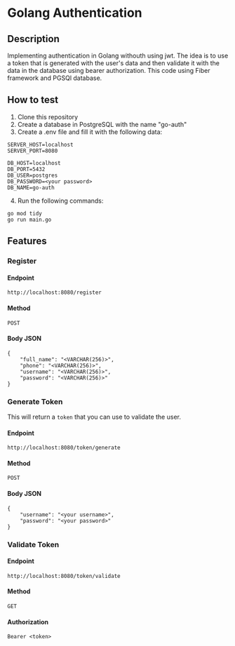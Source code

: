 # Golang Authentication

## Description
Implementing authentication in Golang withouth using jwt. The idea is to use a token that is generated with the user's data and then validate it with the data in the database using bearer authorization. This code using Fiber framework and PGSQl database.

## How to test
1. Clone this repository
2. Create a database in PostgreSQL with the name "go-auth"
3. Create a .env file and fill it with the following data:
```
SERVER_HOST=localhost
SERVER_PORT=8080

DB_HOST=localhost
DB_PORT=5432
DB_USER=postgres
DB_PASSWORD=<your password>
DB_NAME=go-auth
```
4. Run the following commands:
```
go mod tidy
go run main.go
```

## Features
### Register
#### Endpoint
```
http://localhost:8080/register
```
#### Method
```
POST
```
#### Body JSON
```
{
    "full_name": "<VARCHAR(256)>",
    "phone": "<VARCHAR(256)>",
    "username": "<VARCHAR(256)>",
    "password": "<VARCHAR(256)>"
}
```
### Generate Token
This will return a `token` that you can use to validate the user.
#### Endpoint
```
http://localhost:8080/token/generate
```
#### Method
```
POST
```
#### Body JSON
```
{
    "username": "<your username>",
    "password": "<your password>"
}
```

### Validate Token
#### Endpoint
```
http://localhost:8080/token/validate
```
#### Method
```
GET
```
#### Authorization
```
Bearer <token>
```